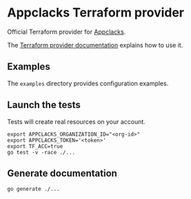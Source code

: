 # Appclacks Terraform provider

Official Terraform provider for [Appclacks](https://appclacks.com/).

The [Terraform provider documentation](https://registry.terraform.io/providers/appclacks/appclacks/latest/docs) explains how to use it.

## Examples

The `examples` directory provides configuration examples.

## Launch the tests

Tests will create real resources on your account.

```
export APPCLACKS_ORGANIZATION_ID="<org-id>"
export APPCLACKS_TOKEN='<token>'
export TF_ACC=true
go test -v -race ./...
```

## Generate documentation

```
go generate ./...
```
